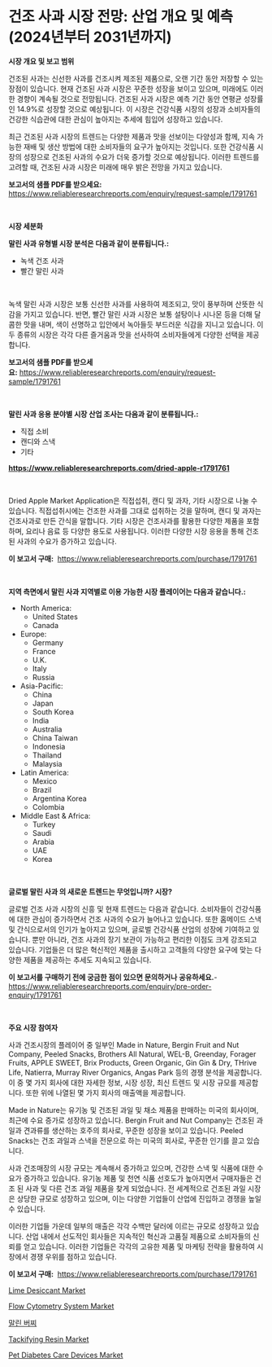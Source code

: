 <p><h1>건조 사과 시장 전망: 산업 개요 및 예측 (2024년부터 2031년까지)</h1></p><p><strong>시장 개요 및 보고 범위</strong></p>
<p><p>건조된 사과는 신선한 사과를 건조시켜 제조된 제품으로, 오랜 기간 동안 저장할 수 있는 장점이 있습니다. 현재 건조된 사과 시장은 꾸준한 성장을 보이고 있으며, 미래에도 이러한 경향이 계속될 것으로 전망됩니다. 건조된 사과 시장은 예측 기간 동안 연평균 성장률인 14.9%로 성장할 것으로 예상됩니다. 이 시장은 건강식품 시장의 성장과 소비자들의 건강한 식습관에 대한 관심이 높아지는 추세에 힘입어 성장하고 있습니다.</p><p>최근 건조된 사과 시장의 트렌드는 다양한 제품과 맛을 선보이는 다양성과 함께, 지속 가능한 재배 및 생산 방법에 대한 소비자들의 요구가 높아지는 것입니다. 또한 건강식품 시장의 성장으로 건조된 사과의 수요가 더욱 증가할 것으로 예상됩니다. 이러한 트렌드를 고려할 때, 건조된 사과 시장은 미래에 매우 밝은 전망을 가지고 있습니다.</p></p>
<p><strong>보고서의 샘플 PDF를 받으세요:</strong> <a href="https://www.reliableresearchreports.com/enquiry/request-sample/1791761">https://www.reliableresearchreports.com/enquiry/request-sample/1791761</a></p>
<p>&nbsp;</p>
<p><strong>시장 세분화</strong></p>
<p><strong>말린 사과 유형별 시장 분석은 다음과 같이 분류됩니다.:</strong></p>
<p><ul><li>녹색 건조 사과</li><li>빨간 말린 사과</li></ul></p>
<p>&nbsp;</p>
<p><p>녹색 말린 사과 시장은 보통 신선한 사과를 사용하여 제조되고, 맛이 풍부하며 산뜻한 식감을 가지고 있습니다. 반면, 빨간 말린 사과 시장은 보통 설탕이나 시나몬 등을 더해 달콤한 맛을 내며, 색이 선명하고 입안에서 녹아들듯 부드러운 식감을 지니고 있습니다. 이 두 종류의 시장은 각각 다른 즐거움과 맛을 선사하여 소비자들에게 다양한 선택을 제공합니다.</p></p>
<p><strong>보고서의 샘플 PDF를 받으세요:</strong>&nbsp;<a href="https://www.reliableresearchreports.com/enquiry/request-sample/1791761">https://www.reliableresearchreports.com/enquiry/request-sample/1791761</a></p>
<p>&nbsp;</p>
<p><strong> 말린 사과 응용 분야별 시장 산업 조사는 다음과 같이 분류됩니다.:</strong></p>
<p><ul><li>직접 소비</li><li>캔디와 스낵</li><li>기타</li></ul></p>
<p><strong><a href="https://www.reliableresearchreports.com/dried-apple-r1791761">https://www.reliableresearchreports.com/dried-apple-r1791761</a></strong></p>
<p>&nbsp;</p>
<p><p>Dried Apple Market Application은 직접섭취, 캔디 및 과자, 기타 시장으로 나눌 수 있습니다. 직접섭취시에는 건조한 사과를 그대로 섭취하는 것을 말하며, 캔디 및 과자는 건조사과로 만든 간식을 말합니다. 기타 시장은 건조사과를 활용한 다양한 제품을 포함하며, 요리나 음료 등 다양한 용도로 사용됩니다. 이러한 다양한 시장 응용을 통해 건조된 사과의 수요가 증가하고 있습니다.</p></p>
<p><strong>이 보고서 구매:</strong>&nbsp; <a href="https://www.reliableresearchreports.com/purchase/1791761">https://www.reliableresearchreports.com/purchase/1791761</a></p>
<p>&nbsp;</p>
<p><strong>지역 측면에서 말린 사과 지역별로 이용 가능한 시장 플레이어는 다음과 같습니다.:</strong></p>
<p><ul>
    <li>
        North America:
        <ul>
            <li>United States</li>
            <li>Canada</li>
        </ul>
    </li>
    <li>
        Europe:
        <ul>
            <li>Germany</li>
            <li>France</li>
            <li>U.K.</li>
            <li>Italy</li>
            <li>Russia</li>
        </ul>
    </li>
    <li>
        Asia-Pacific:
        <ul>
            <li>China</li>
            <li>Japan</li>
            <li>South Korea</li>
            <li>India</li>
            <li>Australia</li>
            <li>China Taiwan</li>
            <li>Indonesia</li>
            <li>Thailand</li>
            <li>Malaysia</li>
        </ul>
    </li>
    <li>
        Latin America:
        <ul>
            <li>Mexico</li>
            <li>Brazil</li>
            <li>Argentina Korea</li>
            <li>Colombia</li>
        </ul>
    </li>
    <li>
        Middle East & Africa:
        <ul>
            <li>Turkey</li>
            <li>Saudi</li>
            <li>Arabia</li>
            <li>UAE</li>
            <li>Korea</li>
        </ul>
    </li>
    </ul></p>
<p>&nbsp;</p>
<p><strong>글로벌 말린 사과 의 새로운 트렌드는 무엇입니까? 시장?</strong></p>
<p><p>글로벌 건조 사과 시장의 신흥 및 현재 트렌드는 다음과 같습니다. 소비자들이 건강식품에 대한 관심이 증가하면서 건조 사과의 수요가 늘어나고 있습니다. 또한 홈메이드 스낵 및 간식으로서의 인기가 높아지고 있으며, 글로벌 건강식품 산업의 성장에 기여하고 있습니다. 뿐만 아니라, 건조 사과의 장기 보관이 가능하고 편리한 이점도 크게 강조되고 있습니다. 기업들은 더 많은 혁신적인 제품을 출시하고 고객들의 다양한 요구에 맞는 다양한 제품을 제공하는 추세도 지속되고 있습니다.</p></p>
<p><strong>이 보고서를 구매하기 전에 궁금한 점이 있으면 문의하거나 공유하세요.</strong>- <a href="https://www.reliableresearchreports.com/enquiry/pre-order-enquiry/1791761">https://www.reliableresearchreports.com/enquiry/pre-order-enquiry/1791761</a></p>
<p>&nbsp;</p>
<p><strong>주요 시장 참여자</strong></p>
<p><p>사과 건조시장의 플레이어 중 일부인 Made in Nature, Bergin Fruit and Nut Company, Peeled Snacks, Brothers All Natural, WEL-B, Greenday, Forager Fruits, APPLE SWEET, Brix Products, Green Organic, Gin Gin & Dry, THrive Life, Natierra, Murray River Organics, Angas Park 등의 경쟁 분석을 제공합니다. 이 중 몇 가지 회사에 대한 자세한 정보, 시장 성장, 최신 트렌드 및 시장 규모를 제공합니다. 또한 위에 나열된 몇 가지 회사의 매출액을 제공합니다.</p><p>Made in Nature는 유기농 및 건조된 과일 및 채소 제품을 판매하는 미국의 회사이며, 최근에 수요 증가로 성장하고 있습니다. Bergin Fruit and Nut Company는 건조된 과일과 견과류를 생산하는 호주의 회사로, 꾸준한 성장을 보이고 있습니다. Peeled Snacks는 건조 과일과 스낵을 전문으로 하는 미국의 회사로, 꾸준한 인기를 끌고 있습니다.</p><p>사과 건조매장의 시장 규모는 계속해서 증가하고 있으며, 건강한 스낵 및 식품에 대한 수요가 증가하고 있습니다. 유기농 제품 및 천연 식품 선호도가 높아지면서 구매자들은 건조 된 사과 및 다른 건조 과일 제품을 찾게 되었습니다. 전 세계적으로 건조된 과일 시장은 상당한 규모로 성장하고 있으며, 이는 다양한 기업들이 산업에 진입하고 경쟁을 높일 수 있습니다.</p><p>이러한 기업들 가운데 일부의 매출은 각각 수백만 달러에 이르는 규모로 성장하고 있습니다. 산업 내에서 선도적인 회사들은 지속적인 혁신과 고품질 제품으로 소비자들의 신뢰를 얻고 있습니다. 이러한 기업들은 각각의 고유한 제품 및 마케팅 전략을 활용하여 시장에서 경쟁 우위를 점하고 있습니다.</p></p>
<p><strong>이 보고서 구매:</strong>&nbsp;&nbsp;<a href="https://www.reliableresearchreports.com/purchase/1791761">https://www.reliableresearchreports.com/purchase/1791761</a></p>
<p><p><a href="https://issuu.com/reportprime-2/docs/lime-desiccant-market-size-2030.pptx">Lime Desiccant Market</a></p><p><a href="https://github.com/Krish2023na/Market-Research-Report-List-3/blob/main/flow-cytometry-system-market.md">Flow Cytometry System Market</a></p><p><a href="https://github.com/vs10l4sfg5c/Market-Research-Report-List-1/blob/main/713060022076.md">말린 버찌</a></p><p><a href="https://issuu.com/reportprime-2/docs/tackifying-resin-market-size-2030.pptx">Tackifying Resin Market</a></p><p><a href="https://github.com/bmorecock/Market-Research-Report-List-2/blob/main/pet-diabetes-care-devices-market.md">Pet Diabetes Care Devices Market</a></p></p>